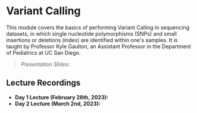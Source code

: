 # Variant Calling
This module covers the basics of performing Variant Calling in sequencing datasets, in which single nucleotide polymorphisms (SNPs) and small insertions or deletions (index) are identified within one's samples. It is taught by Professor Kyle Gaulton, an Assistant Professor in the Department of Pediatrics at UC San Diego.

> *Presentation Slides:* 

## Lecture Recordings

* **Day 1 Lecture (February 28th, 2023):** 
* **Day 2 Lecture (March 2nd, 2023):** 
